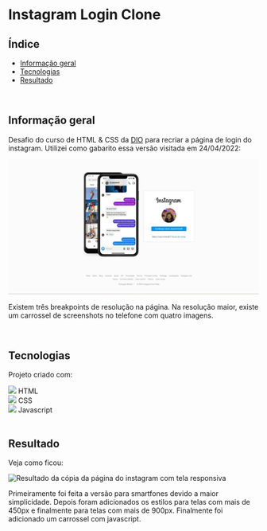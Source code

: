# Instagram Login Clone

## Índice

* [Informação geral](#informação-geral)
* [Tecnologias](#tecnologias)
* [Resultado](#resultado)

<br>

## Informação geral

Desafio do curso de HTML & CSS da [DIO](https://www.dio.me/) para recriar a página de login do instagram. Utilizei como gabarito essa versão visitada em 24/04/2022: 

![Demonstração da página do Instagram](./assets/images/readme/gabarito.jpg)

Existem três breakpoints de resolução na página. Na resolução maior, existe um carrossel de screenshots no telefone com quatro imagens.

<br>	

## Tecnologias

Projeto criado com:

<div><img src="https://cdn.jsdelivr.net/gh/devicons/devicon/icons/html5/html5-plain-wordmark.svg" width=30px/> HTML</div>
<div><img src="https://cdn.jsdelivr.net/gh/devicons/devicon/icons/css3/css3-plain-wordmark.svg" width=30px/> CSS</div>
<div><img src="https://cdn.jsdelivr.net/gh/devicons/devicon/icons/javascript/javascript-plain.svg" width=30px/> Javascript</div>

<br>

## Resultado

Veja como ficou:

![Resultado da cópia da página do instagram com tela responsiva](./assets/images/readme/resultado.gif)

Primeiramente foi feita a versão para smartfones devido a maior simplicidade. Depois foram adicionados os estilos para telas com mais de 450px e finalmente para telas com mais de 900px. Finalmente foi adicionado um carrossel com javascript.
